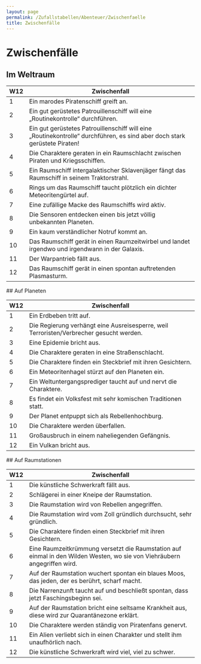 ```yaml
---
layout: page
permalink: /Zufallstabellen/Abenteuer/Zwischenfaelle
title: Zwischenfälle
---
```


# Zwischenfälle

## Im Weltraum

<table>
<thead>
<tr><th>W12</th><th>Zwischenfall</th></tr>
</thead>
<tbody>
<tr><td>1</td><td>Ein marodes Piratenschiff greift an.</td></tr>
<tr><td>2</td><td>Ein gut gerüstetes Patrouillenschiff will eine „Routinekontrolle“ durchführen.</td></tr>
<tr><td>3</td><td>Ein gut gerüstetes Patrouillenschiff will eine „Routinekontrolle“ durchführen, es sind aber doch stark gerüstete Piraten!</td></tr>
<tr><td>4</td><td>Die Charaktere geraten in ein Raumschlacht zwischen Piraten und Kriegsschiffen.</td></tr>
<tr><td>5</td><td>Ein Raumschiff intergalaktischer Sklavenjäger fängt das Raumschiff in seinem Traktorstrahl.</td></tr>
<tr><td>6</td><td>Rings um das Raumschiff taucht plötzlich ein dichter Meteoritengürtel auf.</td></tr>
<tr><td>7</td><td>Eine zufällige Macke des Raumschiffs wird aktiv.</td></tr>
<tr><td>8</td><td>Die Sensoren entdecken einen bis jetzt völlig unbekannten Planeten.</td></tr>
<tr><td>9</td><td>Ein kaum verständlicher Notruf kommt an.</td></tr>
<tr><td>10</td><td>Das Raumschiff gerät in einen Raumzeitwirbel und landet irgendwo und irgendwann in der Galaxis.</td></tr>
<tr><td>11</td><td>Der Warpantrieb fällt aus.</td></tr>
<tr><td>12</td><td>Das Raumschiff gerät in einen spontan auftretenden Plasmasturm.</td></tr>
</tbody>
</table>
## Auf Planeten

<table>
<thead>
<tr><th>W12</th><th>Zwischenfall</th></tr>
</thead>
<tbody>
<tr><td>1</td><td>Ein Erdbeben tritt auf.</td></tr>
<tr><td>2</td><td>Die Regierung verhängt eine Ausreisesperre, weil Terroristen/Verbrecher gesucht werden.</td></tr>
<tr><td>3</td><td>Eine Epidemie bricht aus.</td></tr>
<tr><td>4</td><td>Die Charaktere geraten in eine Straßenschlacht.</td></tr>
<tr><td>5</td><td>Die Charaktere finden ein Steckbrief mit ihren Gesichtern.</td></tr>
<tr><td>6</td><td>Ein Meteoritenhagel stürzt auf den Planeten ein.</td></tr>
<tr><td>7</td><td>Ein Weltuntergangsprediger taucht auf und nervt die Charaktere.</td></tr>
<tr><td>8</td><td>Es findet ein Volksfest mit sehr komischen Traditionen statt.</td></tr>
<tr><td>9</td><td>Der Planet entpuppt sich als Rebellenhochburg.</td></tr>
<tr><td>10</td><td>Die Charaktere werden überfallen.</td></tr>
<tr><td>11</td><td>Großausbruch in einem naheliegenden Gefängnis.</td></tr>
<tr><td>12</td><td>Ein Vulkan bricht aus.</td></tr>
</tbody>
</table>
## Auf Raumstationen

<table>
<thead>
<tr><th>W12</th><th>Zwischenfall</th></tr>
</thead>
<tbody>
<tr><td>1</td><td>Die künstliche Schwerkraft fällt aus.</td></tr>
<tr><td>2</td><td>Schlägerei in einer Kneipe der Raumstation.</td></tr>
<tr><td>3</td><td>Die Raumstation wird von Rebellen angegriffen.</td></tr>
<tr><td>4</td><td>Die Raumstation wird vom Zoll gründlich durchsucht, sehr gründlich.</td></tr>
<tr><td>5</td><td>Die Charaktere finden einen Steckbrief mit ihren Gesichtern.</td></tr>
<tr><td>6</td><td>Eine Raumzeitkrümmung versetzt die Raumstation auf einmal in den Wilden Westen, wo sie von Viehräubern angegriffen wird.</td></tr>
<tr><td>7</td><td>Auf der Raumstation wuchert spontan ein blaues Moos, das jeden, der es berührt, scharf macht.</td></tr>
<tr><td>8</td><td>Die Narrenzunft taucht auf und beschließt spontan, dass jetzt Faschingsbeginn sei.</td></tr>
<tr><td>9</td><td>Auf der Raumstation bricht eine seltsame Krankheit aus, diese wird zur Quarantänezone erklärt.</td></tr>
<tr><td>10</td><td>Die Charaktere werden ständig von Piratenfans genervt.</td></tr>
<tr><td>11</td><td>Ein Alien verliebt sich in einen Charakter und stellt ihm unaufhörlich nach.</td></tr>
<tr><td>12</td><td>Die künstliche Schwerkraft wird viel, viel zu schwer.</td></tr>
</tbody>
</table>
